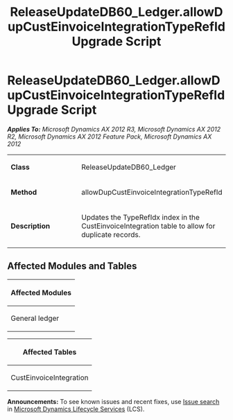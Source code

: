 ﻿---
title: ReleaseUpdateDB60_Ledger.allowDupCustEinvoiceIntegrationTypeRefId Upgrade Script
TOCTitle: ReleaseUpdateDB60_Ledger.allowDupCustEinvoiceIntegrationTypeRefId Upgrade Script
ms:assetid: 32724a88-d201-c946-a7f3-cc622a717f6c
ms:mtpsurl: https://msdn.microsoft.com/en-us/library/JJ685072(v=AX.60)
ms:contentKeyID: 49707525
ms.date: 05/18/2015
mtps_version: v=AX.60
---

# ReleaseUpdateDB60\_Ledger.allowDupCustEinvoiceIntegrationTypeRefId Upgrade Script 


_**Applies To:** Microsoft Dynamics AX 2012 R3, Microsoft Dynamics AX 2012 R2, Microsoft Dynamics AX 2012 Feature Pack, Microsoft Dynamics AX 2012_

<table>
<colgroup>
<col style="width: 50%" />
<col style="width: 50%" />
</colgroup>
<tbody>
<tr class="odd">
<td><p><strong>Class</strong></p></td>
<td><p>ReleaseUpdateDB60_Ledger</p></td>
</tr>
<tr class="even">
<td><p><strong>Method</strong></p></td>
<td><p>allowDupCustEinvoiceIntegrationTypeRefId</p></td>
</tr>
<tr class="odd">
<td><p><strong>Description</strong></p></td>
<td><p>Updates the TypeRefIdx index in the CustEinvoiceIntegration table to allow for duplicate records.</p></td>
</tr>
</tbody>
</table>


## Affected Modules and Tables

<table>
<colgroup>
<col style="width: 100%" />
</colgroup>
<thead>
<tr class="header">
<th><p>Affected Modules</p></th>
</tr>
</thead>
<tbody>
<tr class="odd">
<td><p>General ledger</p></td>
</tr>
</tbody>
</table>


<table>
<colgroup>
<col style="width: 100%" />
</colgroup>
<thead>
<tr class="header">
<th><p>Affected Tables</p></th>
</tr>
</thead>
<tbody>
<tr class="odd">
<td><p>CustEinvoiceIntegration</p></td>
</tr>
</tbody>
</table>

  
**Announcements:** To see known issues and recent fixes, use [Issue search](http://go.microsoft.com/fwlink/?linkid=389258) in [Microsoft Dynamics Lifecycle Services](http://go.microsoft.com/fwlink/?linkid=306505) (LCS).

